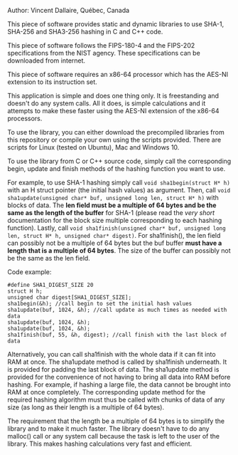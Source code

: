 Author: Vincent Dallaire, Québec, Canada

This piece of software provides static and dynamic libraries to use SHA-1, SHA-256 and SHA3-256 hashing in C and C++ code.

This piece of software follows the FIPS-180-4 and the FIPS-202 specifications from the NIST agency. These specifications can be downloaded from internet.

This piece of software requires an x86-64 processor which has the AES-NI extension to its instruction set.

This application is simple and does one thing only. It is freestanding and doesn't do any system calls. All it does, is simple calculations and it attempts to make these faster using the AES-NI extension of the x86-64 processors.

To use the library, you can either download the precompiled libraries from this repository or compile your own using the scripts provided. There are scripts for Linux (tested on Ubuntu), Mac and Windows 10.

To use the library from C or C++ source code, simply call the corresponding begin, update and finish methods of the hashing function you want to use. 

For example, to use SHA-1 hashing simply call ```void sha1begin(struct H* h)``` with an H struct pointer (the initial hash values) as argument. Then, call ```void sha1update(unsigned char* buf, unsigned long len, struct H* h)``` with blocks of data. The **len field must be a multiple of 64 bytes and be the same as the length of the buffer** for SHA-1 (please read the *very short* documentation for the block size multiple corresponding to each hashing function). Lastly, call ```void sha1finish(unsigned char* buf, unsigned long len, struct H* h, unsigned char* digest)```. For sha1finish(), the len field can possibly not be a multiple of 64 bytes but the buf buffer **must have a length that is a multiple of 64 bytes**. The size of the buffer can possibly not be the same as the len field.

Code example:
```
#define SHA1_DIGEST_SIZE 20
struct H h;
unsigned char digest[SHA1_DIGEST_SIZE];
sha1begin(&h); //call begin to set the initial hash values
sha1update(buf, 1024, &h); //call update as much times as needed with data
sha1update(buf, 1024, &h);
sha1update(buf, 1024, &h);
sha1finish(buf, 55, &h, digest); //call finish with the last block of data
```
Alternatively, you can call sha1finish with the whole data if it can fit into RAM at once. The sha1update method is called by sha1finish underneath. It is provided for padding the last block of data. The sha1update method is provided for the convenience of not having to bring all data into RAM before hashing. For example, if hashing a large file, the data cannot be brought into RAM at once completely. The corresponding update method for the required hashing algorithm must thus be called with chunks of data of any size (as long as their length is a multiple of 64 bytes). 

The requirement that the length be a multiple of 64 bytes is to simplify the library and to make it much faster. The library doesn't have to do any malloc() call or any system call because the task is left to the user of the library. This makes hashing calculations very fast and efficient.
